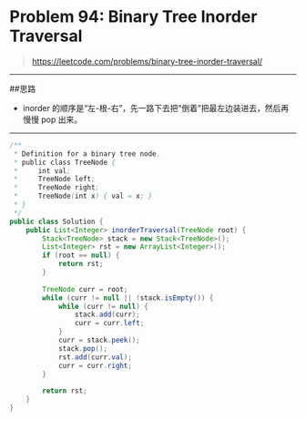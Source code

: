 # Problem 94: Binary Tree Inorder Traversal

> https://leetcode.com/problems/binary-tree-inorder-traversal/

-----------
##思路
* inorder 的顺序是“左-根-右”，先一路下去把“倒着”把最左边装进去，然后再慢慢 pop 出来。

-----------

```java
/**
 * Definition for a binary tree node.
 * public class TreeNode {
 *     int val;
 *     TreeNode left;
 *     TreeNode right;
 *     TreeNode(int x) { val = x; }
 * }
 */
public class Solution {
    public List<Integer> inorderTraversal(TreeNode root) {
        Stack<TreeNode> stack = new Stack<TreeNode>();
        List<Integer> rst = new ArrayList<Integer>();
        if (root == null) {
            return rst;
        }
        
        TreeNode curr = root;
        while (curr != null || !stack.isEmpty()) {
            while (curr != null) {
                stack.add(curr);
                curr = curr.left;
            }
            curr = stack.peek();
            stack.pop();
            rst.add(curr.val);
            curr = curr.right;
        }
        
        return rst;
    }
}

```
